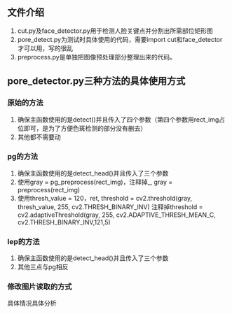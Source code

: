 ## 文件介绍
1. cut.py及face_detector.py用于检测人脸关键点并分割出所需部位矩形图
2. pore_detect.py为测试时具体使用的代码，需要import cut和face_detector才可以用，写的很乱
3. preprocess.py是单独把图像预处理部分整理出来的代码。

## pore_detector.py三种方法的具体使用方式
### 原始的方法
1. 确保主函数使用的是detect()并且传入了四个参数（第四个参数用rect_img占位即可，是为了方便色斑检测的部分没有删去）
2. 其他都不需要动

### pg的方法
1. 确保主函数使用的是detect_head()并且传入了三个参数
2. 使用gray = pg_preprocess(rect_img)，注释掉_, gray = preprocess(rect_img)
3. 使用thresh_value = 120，ret, threshold = cv2.threshold(gray, thresh_value, 255, cv2.THRESH_BINARY_INV)
   注释掉threshold = cv2.adaptiveThreshold(gray, 255, cv2.ADAPTIVE_THRESH_MEAN_C, cv2.THRESH_BINARY_INV,121,5)

### lep的方法
1. 确保主函数使用的是detect_head()并且传入了三个参数
2. 其他三点与pg相反

### 修改图片读取的方式
具体情况具体分析